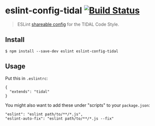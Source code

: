 # eslint-config-tidal [![Build Status](https://travis-ci.org/tidal-engineering/eslint-config-tidal.svg?branch=master)](https://travis-ci.org/tidal-engineering/eslint-config-tidal)

> ESLint [shareable config](http://eslint.org/docs/developer-guide/shareable-configs.html) for the TIDAL Code Style.

## Install

```
$ npm install --save-dev eslint eslint-config-tidal
```
## Usage

Put this in `.eslintrc`:

```
{
  "extends": "tidal"
}
```

You might also want to add these under "scripts" to your `package.json`:

```
"eslint": "eslint path/to/**/*.js",
"eslint-auto-fix": "eslint path/to/**/*.js --fix"
```

